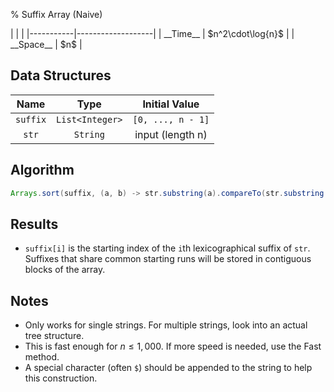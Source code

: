 % Suffix Array (Naive)

<div class="no-stretch">
|           |                   |
|-----------|-------------------|
| __Time__  | $n^2\cdot\log{n}$ |
| __Space__ | $n$               |
</div>

## Data Structures
| Name     | Type            | Initial Value     |
|:--------:|:---------------:|:-----------------:|
| `suffix` | `List<Integer>` | `[0, ..., n - 1]` |
| `str`    | `String`        | input (length n)  |

## Algorithm
```java
Arrays.sort(suffix, (a, b) -> str.substring(a).compareTo(str.substring(b)));
```

## Results
- `suffix[i]` is the starting index of the `i`th lexicographical suffix of `str`. Suffixes that share common starting runs will be stored in contiguous blocks of the array.

## Notes
- Only works for single strings. For multiple strings, look into an actual tree structure.
- This is fast enough for $n \le 1,000$. If more speed is needed, use the Fast method.
- A special character (often `$`) should be appended to the string to help this construction.
